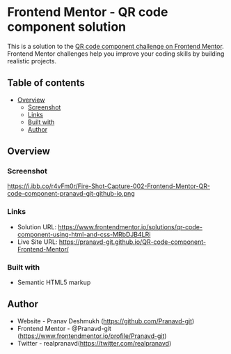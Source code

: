 # Frontend Mentor - QR code component solution

This is a solution to the [QR code component challenge on Frontend Mentor](https://www.frontendmentor.io/challenges/qr-code-component-iux_sIO_H). Frontend Mentor challenges help you improve your coding skills by building realistic projects. 

## Table of contents

- [Overview](#overview)
  - [Screenshot](#screenshot)
  - [Links](#links)
  - [Built with](#built-with)
  - [Author](#author)

## Overview

### Screenshot

https://i.ibb.co/r4vFm0r/Fire-Shot-Capture-002-Frontend-Mentor-QR-code-component-pranavd-git-github-io.png

### Links

- Solution URL: https://www.frontendmentor.io/solutions/qr-code-component-using-html-and-css-MRbDJB4LRi
- Live Site URL: https://pranavd-git.github.io/QR-code-component-Frontend-Mentor/

### Built with

- Semantic HTML5 markup

## Author

- Website - Pranav Deshmukh (https://github.com/Pranavd-git)
- Frontend Mentor - @Pranavd-git (https://www.frontendmentor.io/profile/Pranavd-git)
- Twitter - realpranavd(https://twitter.com/realpranavd)

